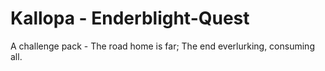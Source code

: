 # Kallopa - Enderblight-Quest

A challenge pack - The road home is far; The end everlurking, consuming all.
